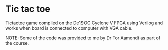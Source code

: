 # Tic tac toe
Tictactoe game compiled on the De1SOC Cyclone V FPGA using Verilog and works when board is connected to computer with VGA cable.

NOTE: Some of the code was provided to me by Dr Tor Aamondt as part of the course.



